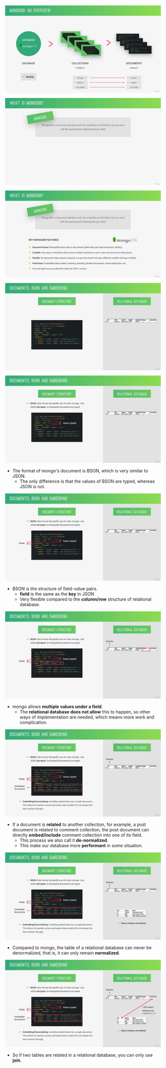![Alt collections to documents](pic/bandicam%202022-10-22%2007-22-48-321.jpg)

![Alt what is mongo](pic/bandicam%202022-10-22%2007-22-55-908.jpg)

![Alt key mongo features](pic/bandicam%202022-10-22%2007-23-23-101.jpg)

![Alt document and row](pic/bandicam%202022-10-22%2007-23-44-092.jpg)

![Alt values are typed](pic/bandicam%202022-10-22%2007-23-50-939.jpg)

- The format of mongo's document is BSON, which is very similar to JSON.
  - The only difference is that the values of BSON are typed, whereas JSON is not.

![Alt fields](pic/bandicam%202022-10-22%2007-23-57-662.jpg)

- BSON is the structure of field-value pairs.
  - **field** is the same as the **key** in JSON
  - Very flexible compared to the **column/row** structure of relational database.

![Alt multiple values](pic/bandicam%202022-10-22%2007-24-07-022.jpg)

- mongo allows **multiple values under a field**.
  - The **relational database does not allow** this to happen, so other ways of implementation are needed, which means more work and complication.

![Alt embedded/denormalizing](pic/bandicam%202022-10-22%2007-24-33-726.jpg)

- If a document is **related** to another collection, for example, a post document is related to comment collection, the post document can directly **embed/include** comment collection into one of its field.
  - This process we also call it **de-normalized**.
  - This make our database more **performant** in some situation.

![Alt data is always normalized in relational database](pic/bandicam%202022-10-22%2007-24-40-639.jpg)

- Compared to mongo, the table of a relational database can never be denormalized, that is, it can only remain **normalized**.

![Alt join](pic/bandicam%202022-10-22%2007-24-46-548.jpg)

- So if two tables are related in a relational database, you can only use **join**.
